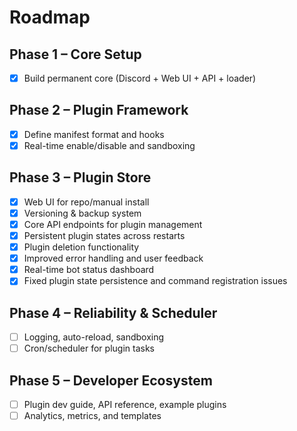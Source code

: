 # Roadmap

## Phase 1 – Core Setup
- [x] Build permanent core (Discord + Web UI + API + loader)

## Phase 2 – Plugin Framework
- [x] Define manifest format and hooks
- [x] Real-time enable/disable and sandboxing

## Phase 3 – Plugin Store
- [x] Web UI for repo/manual install
- [x] Versioning & backup system
- [x] Core API endpoints for plugin management
- [x] Persistent plugin states across restarts
- [x] Plugin deletion functionality
- [x] Improved error handling and user feedback
- [x] Real-time bot status dashboard
- [x] Fixed plugin state persistence and command registration issues

## Phase 4 – Reliability & Scheduler
- [ ] Logging, auto-reload, sandboxing
- [ ] Cron/scheduler for plugin tasks

## Phase 5 – Developer Ecosystem
- [ ] Plugin dev guide, API reference, example plugins
- [ ] Analytics, metrics, and templates
